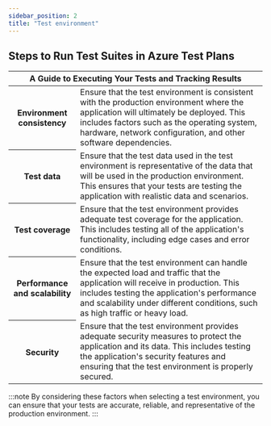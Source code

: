 ```yaml
---
sidebar_position: 2
title: "Test environment"
---
```


## Steps to Run Test Suites in Azure Test Plans

<table class="azuretest">
  <thead>
    <tr>
      <th colspan="2" class="lead">A Guide to Executing Your Tests and Tracking Results</th>
    </tr>
  </thead>
  <tbody>
    <tr>
      <th>Environment consistency</th>
      <td>Ensure that the test environment is consistent with the production environment where the application will ultimately be deployed. This includes factors such as the operating system, hardware, network configuration, and other software dependencies.</td>
    </tr>
    <tr>
      <th>Test data</th>      
      <td>Ensure that the test data used in the test environment is representative of the data that will be used in the production environment. This ensures that your tests are testing the application with realistic data and scenarios.</td>
    </tr>
    <tr>
      <th>Test coverage</th>      
      <td>Ensure that the test environment provides adequate test coverage for the application. This includes testing all of the application's functionality, including edge cases and error conditions.</td>
    </tr>
    <tr>
      <th>Performance and scalability</th>  
          <td>Ensure that the test environment can handle the expected load and traffic that the application will receive in production. This includes testing the application's performance and scalability under different conditions, such as high traffic or heavy load.</td>
    </tr>
    <tr>
      <th>Security</th>   
         <td>Ensure that the test environment provides adequate security measures to protect the application and its data. This includes testing the application's security features and ensuring that the test environment is properly secured.</td>
    </tr>
  </tbody>
</table>

:::note 
By considering these factors when selecting a test environment, you can ensure that your tests are accurate, reliable, and representative of the production environment.
:::